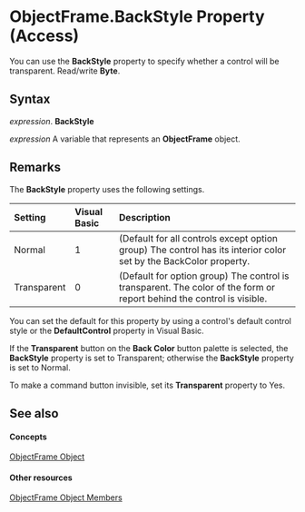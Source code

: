 
# ObjectFrame.BackStyle Property (Access)

You can use the  **BackStyle** property to specify whether a control will be transparent. Read/write **Byte**.


## Syntax

 _expression_. **BackStyle**

 _expression_ A variable that represents an **ObjectFrame** object.


## Remarks

The  **BackStyle** property uses the following settings.



|**Setting**|**Visual Basic**|**Description**|
|:-----|:-----|:-----|
|Normal|1|(Default for all controls except option group) The control has its interior color set by the BackColor property.|
|Transparent|0|(Default for option group) The control is transparent. The color of the form or report behind the control is visible.|
You can set the default for this property by using a control's default control style or the  **DefaultControl** property in Visual Basic.

If the  **Transparent** button on the **Back Color** button palette is selected, the **BackStyle** property is set to Transparent; otherwise the **BackStyle** property is set to Normal.

To make a command button invisible, set its  **Transparent** property to Yes.


## See also


#### Concepts


[ObjectFrame Object](0eb85477-58d7-249a-2bf7-f2f3960a45a9.md)
#### Other resources


[ObjectFrame Object Members](65229083-68ec-b870-50f4-a6c329259a39.md)
